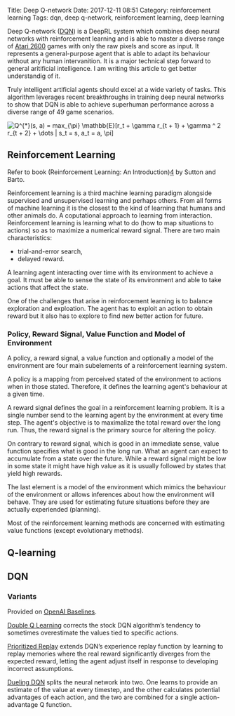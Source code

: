 Title: Deep Q-network
Date: 2017-12-11 08:51
Category: reinforcement learning
Tags: dqn, deep q-network, reinforcement learning, deep learning

Deep Q-network ([DQN][1]) is a DeepRL system which combines deep neural networks
with reinforcement learning and is able to master a diverse range of
[Atari 2600][3] games with only the raw pixels and score as input.
It represents a general-purpose agent that is able to adapt its
behaviour without any human intervanition.
It is a major technical step forward to general aritificial intelligence.
I am writing this article to get better understandig of it.

[1]: https://deepmind.com/research/dqn/ (DeepMind Blog Post)
[2]: https://www.youtube.com/watch?v=xN1d3qHMIEQ (Inside DeepMind Video)
[3]: https://en.wikipedia.org/wiki/Atari_2600 (Atari 2600 Wikipedia)

Truly intelligent artificial agents should excel at a wide variety of tasks.
This algorithm leverages recent breakthroughs in training deep neural networks
to show that DQN is able to achieve superhuman performance across a diverse
range of 49 game scenarios.

![`Q^{*}(s, a) = max_{\pi} \mathbb{E}[r_t + \gamma r_{t + 1} + \gamma ^ 2
r_{t + 2} + \dots | s_t = s, a_t = a, \pi]`]({filename}/images/equation.svg)

## Reinforcement Learning

Refer to book (Reinforcement Learning: An Introduction)[4] by Sutton and Barto.

[4]: http://incompleteideas.net/book/bookdraft2017nov5.pdf
     (Sutton and Barto - Reinforcement Learning: An Introduction)

Reinforcement learning is a third machine learning paradigm alongside
supervised and unsupervised learning and perhaps others.
From all forms of machine learning it is the closest to the kind of learning
that humans and other animals do.
A coputational approach to learning from interaction.
Reinforcement learning is learning what to do (how to map situations to
actions) so as to maximize a numerical reward signal.
There are two main characteristics:

- trial-and-error search,
- delayed reward.

A learning agent interacting over time with its environment to achieve a goal.
It must be able to sense the state of its environment and able to take actions
that affect the state.

One of the challenges that arise in reinforcement learning is to balance
exploration and exploation.
The agent has to exploit an action to obtain reward but it also has to explore
to find new better action for future.

### Policy, Reward Signal, Value Function and Model of Environment

A policy, a reward signal, a value function and optionally a model of the
environment are four main subelements of a reinforcement learning system.

A policy is a mapping from perceived stated of the environment to actions
when in those stated. Therefore, it defines the learning agent's behaviour
at a given time.

A reward signal defines the goal in a reinforcement learning problem.
It is a single number send to the learning agent by the environment at every
time step.
The agent's objective is to maximalize the total reward over the long run.
Thus, the reward signal is the primary source for altering the policy.

On contrary to reward signal, which is good in an immediate sense,
value function specifies what is good in the long run.
What an agent can expect to accumulate from a state over the future.
While a reward signal might be low in some state it might have high value
as it is usually followed by states that yield high rewards.

The last element is a model of the environment which mimics the behaviour
of the environment or allows inferences about how the environment will behave.
They are used for estimating future situations before they are actually
experiended (planning).

Most of the reinforcement learning methods are concerned with estimating value
functions (except evolutionary methods).

## Q-learning

[5]: http://www.cs.rhul.ac.uk/~chrisw/thesis.html
     (Learning from Delayed Rewards)
[6]: https://link.springer.com/article/10.1007/BF00992698
     (Technical Note Q-learning)

## DQN

[6]: https://www.nature.com/articles/nature14236 (DQN Paper)
[7]: https://www.cs.toronto.edu/~vmnih/docs/dqn.pdf
     (Playing Atari with Deep Reinforcement Learning)

### Variants

Provided on [OpenAI Baselines][8].

[Double Q Learning][9] corrects the stock DQN algorithm’s tendency to sometimes
overestimate the values tied to specific actions.

[Prioritized Replay][10] extends DQN’s experience replay function by learning
to replay memories where the real reward significantly diverges from the
expected reward, letting the agent adjust itself in response to developing
incorrect assumptions.

[Dueling DQN][11] splits the neural network into two.
One learns to provide an estimate of the value at every timestep,
and the other calculates potential advantages of each action,
and the two are combined for a single action-advantage Q function.

[8]: https://blog.openai.com/openai-baselines-dqn/ (OpenAI Baselines)
[9]: https://arxiv.org/abs/1509.06461
     (Deep Reinforcement Learning with Double Q-learning)
[10]: https://arxiv.org/abs/1511.05952 (Prioritized Experience Replay)
[11]: https://arxiv.org/abs/1511.06581
      (Dueling Network Architectures for Deep Reinforcement Learning)
